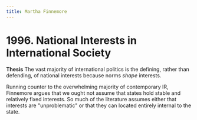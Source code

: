 ```yaml
---
title: Martha Finnemore
--- 
```


# 1996. National Interests in International Society

**Thesis** The vast majority of international politics is the
defining, rather than defending, of national interests because norms
*shape* interests. 

Running counter to the overwhelming majority of contemporary IR,
Finnemore argues that we ought not assume that states hold stable and
relatively fixed interests. So much of the literature assumes either
that interests are "unproblematic" or that they can located entirely
internal to the state. 
